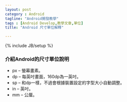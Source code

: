 ```yaml
---
layout: post
category : Android 
tagline: "Android開發教學"
tags : [Android Develop,教學文章,單位]
title: "Android 尺寸單位解釋"

---
```

{% include JB/setup %}

### 介紹Android的尺寸單位說明

- px – 螢幕畫素。
- dp – 每英吋畫面，160dp為一英吋。
- sp – 和dp一樣，不過會根據裝置設定的字型大小自動調整。
- in – 英吋。
- mm – 公厘。